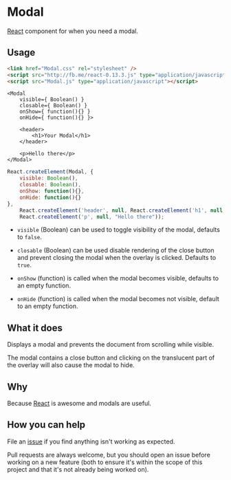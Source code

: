 Modal
=====

[React](http://reactjs.org/) component for when you need a modal.

## Usage

```html
<link href="Modal.css" rel="stylesheet" />
<script src="http://fb.me/react-0.13.3.js" type="application/javascript"></script>
<script src="Modal.js" type="application/javascript"></script>
```

```
<Modal
	visible={ Boolean() }
	closable={ Boolean() }
	onShow={ function(){} }
	onHide={ function(){} }>

	<header>
		<h1>Your Modal</h1>
	</header>

	<p>Hello there</p>
</Modal>
```

```javascript
React.createElement(Modal, {
	visible: Boolean(),
	closable: Boolean(),
	onShow: function(){},
	onHide: function(){}
},
	React.createElement('header', null, React.createElement('h1', null, "Your Modal")),
	React.createElement('p', null, "Hello there"));
```

- `visible` (Boolean) can be used to toggle visibility of the modal, defaults to `false`.

- `closable` (Boolean) can be used disable rendering of the close button and prevent closing the modal when the overlay is clicked. Defaults to `true`.

- `onShow` (function) is called when the modal becomes visible, defaults to an empty function.

- `onHide` (function) is called when the modal becomes not visible, default to an empty function.

## What it does

Displays a modal and prevents the document from scrolling while visible.

The modal contains a close button and clicking on the translucent part of the overlay will also cause the modal to hide.

## Why

Because [React](http://reactjs.org/) is awesome and modals are useful.

## How you can help

File an [issue](https://github.com/cupcake/react-modal/issues) if you find anything isn't working as expected.

Pull requests are always welcome, but you should open an issue before working on a new feature (both to ensure it's within the scope of this project and that it's not already being worked on).

